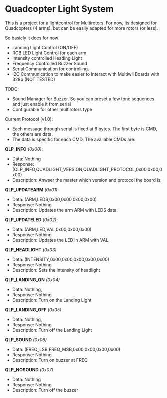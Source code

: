 Quadcopter Light System
=========

This is a project for a lightcontrol for Multirotors.
For now, its designed for Quadcopters (4 arms), but can be easily adapted for more rotors (or less).


So basicly it does for now:

- Landing Light Control (ON/OFF)
- RGB LED Light Control for each arm
- Intensity controlled Heading Light
- Frequency Controlled Buzzer Sound
- Serial Communication for controlling. 
- I2C Communication to make easier to interact with Multiwii Boards with 328p (NOT TESTED)

TODO:
- Sound Manager for Buzzer. So you can preset a few tone sequences and just enable it from serial
- Configurable for other multirotors type



Current Protocol (v1.0):
- Each message through serial is fixed at 6 bytes. The first byte is CMD, the others are data.
- The data is specific for each CMD. The available CMDs are:

**QLP_INFO** *(0x00)*:
-	Data: Nothing
-	Response:	(QLP_INFO,QUADLIGHT_VERSION,QUADLIGHT_PROTOCOL,0x00,0x00,0x00)
-	Description: Anwser the master which version and protocol the board is.

**QLP_UPDATEARM** *(0x01)*:
-	Data: (ARM,LEDS,0x00,0x00,0x00,0x00)
-	Response: Nothing
-	Description: Updates the arm ARM with LEDS data.

**QLP_UPDATELED** *(0x02)*:
-	Data: (ARM,LED,VAL,0x00,0x00,0x00)
-	Response: Nothing
-	Description: Updates the LED in ARM with VAL
	
**QLP_HEADLIGHT** *(0x03)*
-	Data: (INTENSITY,0x00,0x00,0x00,0x00,0x00)
-	Response: Nothing
-	Description: Sets the intensity of headlight
	
**QLP_LANDING_ON** *(0x04)*
-	Data: Nothing,
-	Response: Nothing
-	Description: Turn on the Landing Light

**QLP_LANDING_OFF** *(0x05)*
-	Data: Nothing,
-	Response: Nothing
-	Description: Turn off the Landing Light
	
**QLP_SOUND** *(0x06)*
-	Data: (FREQ_LSB,FREQ_MSB,0x00,0x00,0x00,0x00)
-	Response: Nothing
-	Description: Turn on buzzer at FREQ

**QLP_NOSOUND** *(0x07)*
-	Data: Nothing
-	Response: Nothing
-	Description: Turn off the buzzer

